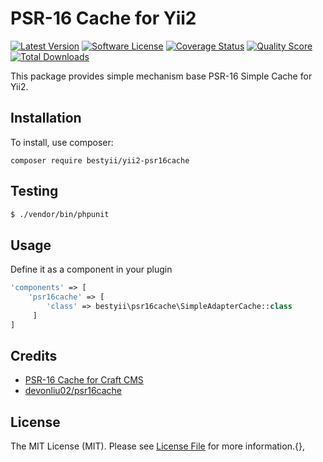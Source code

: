 
# PSR-16 Cache for Yii2
[![Latest Version](https://img.shields.io/github/release/bestyii/psr16cache.svg?style=flat-square)](https://github.com/bestyii/psr16cache/releases)
[![Software License](https://img.shields.io/badge/license-MIT-brightgreen.svg?style=flat-square)](LICENSE.md)
[![Coverage Status](https://img.shields.io/scrutinizer/coverage/g/bestyii/psr16cache.svg?style=flat-square)](https://scrutinizer-ci.com/g/bestyii/psr16cache/code-structure)
[![Quality Score](https://img.shields.io/scrutinizer/g/bestyii/psr16cache.svg?style=flat-square)](https://scrutinizer-ci.com/g/bestyii/psr16cache)
[![Total Downloads](https://img.shields.io/packagist/dt/bestyii/psr16cache.svg?style=flat-square)](https://packagist.org/packages/bestyii/psr16cache)

This package provides simple mechanism base PSR-16 Simple Cache for Yii2.

## Installation

To install, use composer:

```
composer require bestyii/yii2-psr16cache
```

## Testing

``` bash
$ ./vendor/bin/phpunit
```

## Usage
Define it as a component in your plugin
```php 
'components' => [
    'psr16cache' => [
        'class' => bestyii\psr16cache\SimpleAdapterCache::class
     ]
]
```


## Credits

- [PSR-16 Cache for Craft CMS](https://github.com/flipboxfactory/craft-psr16)
- [devonliu02/psr16cache](https://github.com/devonliu02/psr16cache)

## License

The MIT License (MIT). Please see [License File](https://github.com/bestyii/yii2-psr16cache/blob/master/LICENSE) for more information.{},
